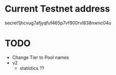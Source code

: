 # Current Testnet address
secret1jhcvug7afjyqfuf465p7vf900rvl838nwnc04u
# TODO
* Change Tier to Pool names
* v2
    * statistics ??
